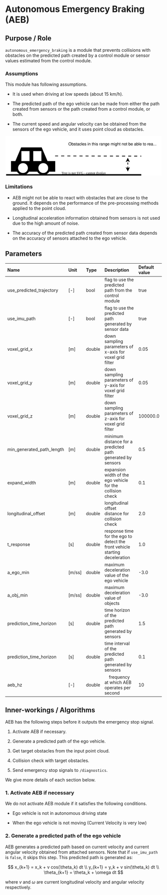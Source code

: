 # Autonomous Emergency Braking (AEB)

## Purpose / Role

`autonomous_emergency_braking` is a module that prevents collisions with obstacles on the predicted path created by a control module or sensor values estimated from the control module.

### Assumptions

This module has following assumptions.

- It is used when driving at low speeds (about 15 km/h).

- The predicted path of the ego vehicle can be made from either the path created from sensors or the path created from a control module, or both.

- The current speed and angular velocity can be obtained from the sensors of the ego vehicle, and it uses point cloud as obstacles.

![aeb_range](./image/range.drawio.svg)

### Limitations

- AEB might not be able to react with obstacles that are close to the ground. It depends on the performance of the pre-processing methods applied to the point cloud.

- Longitudinal acceleration information obtained from sensors is not used due to the high amount of noise.

- The accuracy of the predicted path created from sensor data depends on the accuracy of sensors attached to the ego vehicle.

## Parameters

| Name                      | Unit   | Type   | Description                                                                 | Default value |
| :------------------------ | :----- | :----- | :-------------------------------------------------------------------------- | :------------ |
| use_predicted_trajectory  | [-]    | bool   | flag to use the predicted path from the control module                      | true          |
| use_imu_path              | [-]    | bool   | flag to use the predicted path generated by sensor data                     | true          |
| voxel_grid_x              | [m]    | double | down sampling parameters of x-axis for voxel grid filter                    | 0.05          |
| voxel_grid_y              | [m]    | double | down sampling parameters of y-axis for voxel grid filter                    | 0.05          |
| voxel_grid_z              | [m]    | double | down sampling parameters of z-axis for voxel grid filter                    | 100000.0      |
| min_generated_path_length | [m]    | double | minimum distance for a predicted path generated by sensors                  | 0.5           |
| expand_width              | [m]    | double | expansion width of the ego vehicle for the collision check                  | 0.1           |
| longitudinal_offset       | [m]    | double | longitudinal offset distance for collision check                            | 2.0           |
| t_response                | [s]    | double | response time for the ego to detect the front vehicle starting deceleration | 1.0           |
| a_ego_min                 | [m/ss] | double | maximum deceleration value of the ego vehicle                               | -3.0          |
| a_obj_min                 | [m/ss] | double | maximum deceleration value of objects                                       | -3.0          |
| prediction_time_horizon   | [s]    | double | time horizon of the predicted path generated by sensors                     | 1.5           |
| prediction_time_horizon   | [s]    | double | time interval of the predicted path generated by sensors                    | 0.1           |
| aeb_hz                    | [-]    | double | 　frequency at which AEB operates per second                                | 10            |

## Inner-workings / Algorithms

AEB has the following steps before it outputs the emergency stop signal.

1. Activate AEB if necessary.

2. Generate a predicted path of the ego vehicle.

3. Get target obstacles from the input point cloud.

4. Collision check with target obstacles.

5. Send emergency stop signals to `/diagnostics`.

We give more details of each section below.

### 1. Activate AEB if necessary

We do not activate AEB module if it satisfies the following conditions.

- Ego vehicle is not in autonomous driving state

- When the ego vehicle is not moving (Current Velocity is very low)

### 2. Generate a predicted path of the ego vehicle

AEB generates a predicted path based on current velocity and current angular velocity obtained from attached sensors. Note that if `use_imu_path` is `false`, it skips this step. This predicted path is generated as:

$$
x_{k+1} = x_k + v cos(\theta_k) dt \\
y_{k+1} = y_k + v sin(\theta_k) dt \\
\theta_{k+1} = \theta_k + \omega dt
$$

where $v$ and $\omega$ are current longitudinal velocity and angular velocity respectively.
